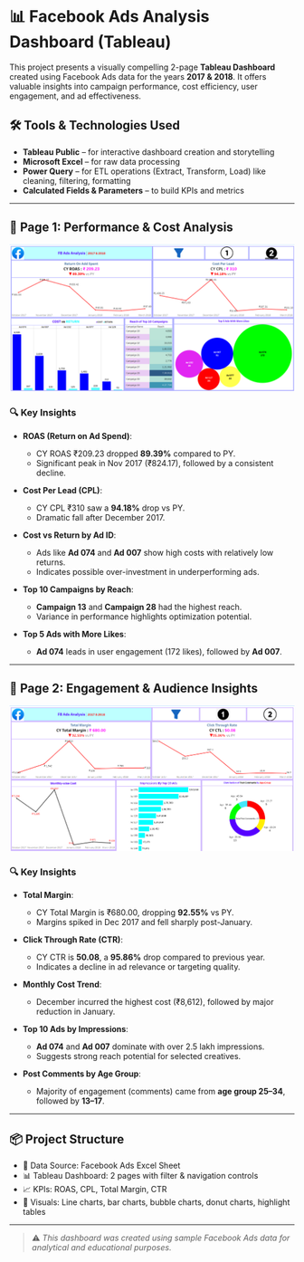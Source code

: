# 📊 Facebook Ads Analysis Dashboard (Tableau)

This project presents a visually compelling 2-page **Tableau Dashboard** created using Facebook Ads data for the years **2017 & 2018**. It offers valuable insights into campaign performance, cost efficiency, user engagement, and ad effectiveness.

## 🛠 Tools & Technologies Used

- **Tableau Public** – for interactive dashboard creation and storytelling  
- **Microsoft Excel** – for raw data processing  
- **Power Query** – for ETL operations (Extract, Transform, Load) like cleaning, filtering, formatting  
- **Calculated Fields & Parameters** – to build KPIs and metrics

---

## 📄 Page 1: Performance & Cost Analysis

![Page 1 Screenshot](./Screenshot%202025-06-05%20200006.png)

### 🔍 Key Insights

- **ROAS (Return on Ad Spend)**:  
  - CY ROAS ₹209.23 dropped **89.39%** compared to PY.  
  - Significant peak in Nov 2017 (₹824.17), followed by a consistent decline.

- **Cost Per Lead (CPL)**:  
  - CY CPL ₹310 saw a **94.18%** drop vs PY.  
  - Dramatic fall after December 2017.

- **Cost vs Return by Ad ID**:  
  - Ads like **Ad 074** and **Ad 007** show high costs with relatively low returns.  
  - Indicates possible over-investment in underperforming ads.

- **Top 10 Campaigns by Reach**:  
  - **Campaign 13** and **Campaign 28** had the highest reach.  
  - Variance in performance highlights optimization potential.

- **Top 5 Ads with More Likes**:  
  - **Ad 074** leads in user engagement (172 likes), followed by **Ad 007**.

---

## 📄 Page 2: Engagement & Audience Insights

![Page 2 Screenshot](./Screenshot%202025-06-05%20195933.png)

### 🔍 Key Insights

- **Total Margin**:  
  - CY Total Margin is ₹680.00, dropping **92.55%** vs PY.  
  - Margins spiked in Dec 2017 and fell sharply post-January.

- **Click Through Rate (CTR)**:  
  - CY CTR is **50.08**, a **95.86%** drop compared to previous year.  
  - Indicates a decline in ad relevance or targeting quality.

- **Monthly Cost Trend**:  
  - December incurred the highest cost (₹8,612), followed by major reduction in January.

- **Top 10 Ads by Impressions**:  
  - **Ad 074** and **Ad 007** dominate with over 2.5 lakh impressions.  
  - Suggests strong reach potential for selected creatives.

- **Post Comments by Age Group**:  
  - Majority of engagement (comments) came from **age group 25–34**, followed by **13–17**.

---

## 📦 Project Structure

- 📁 Data Source: Facebook Ads Excel Sheet  
- 📊 Tableau Dashboard: 2 pages with filter & navigation controls  
- 📈 KPIs: ROAS, CPL, Total Margin, CTR  
- 📌 Visuals: Line charts, bar charts, bubble charts, donut charts, highlight tables

---

> ⚠️ *This dashboard was created using sample Facebook Ads data for analytical and educational purposes.*

